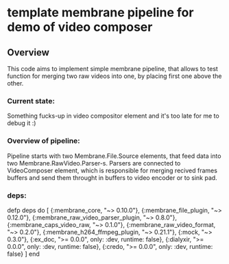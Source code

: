 # template membrane pipeline for demo of video composer

## Overview
This code aims to implement simple membrane pipeline, that allows to test function for merging two raw videos into one, by placing first one above the other.

### Current state:
Something fucks-up in video compositor element and it's too late for me to debug it :)

### Overview of pipeline:
Pipeline starts with two Membrane.File.Source elements, that feed data into two Membrane.RawVideo.Parser-s. Parsers are connected to VideoComposer element, which is responsible for merging recived frames buffers and send them throught in buffers to video encoder or to sink pad.

### deps:
defp deps do
    [
      {:membrane_core, "~> 0.10.0"},
      {:membrane_file_plugin, "~> 0.12.0"},
      {:membrane_raw_video_parser_plugin, "~> 0.8.0"},
      {:membrane_caps_video_raw, "~> 0.1.0"},
      {:membrane_raw_video_format, "~> 0.2.0"},
      {:membrane_h264_ffmpeg_plugin, "~> 0.21.1"},
      {:mock, "~> 0.3.0"},
      {:ex_doc, ">= 0.0.0", only: :dev, runtime: false},
      {:dialyxir, ">= 0.0.0", only: :dev, runtime: false},
      {:credo, ">= 0.0.0", only: :dev, runtime: false}
    ]
end
